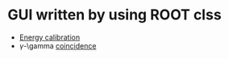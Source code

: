 # GUI written by using ROOT clss

  - [Energy calibration](./Cali)
  - $\gamma$-\gamma [coincidence](./GammaGammaGate)
